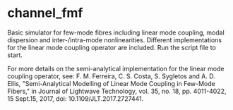 # channel_fmf
Basic simulator for few-mode fibres including linear mode coupling, modal dispersion and inter-/intra-mode nonlinearities. Different implementations for the linear mode coupling operator are included. Run the script file to start.

For more details on the semi-analytical implementation for the linear mode coupling operator, see:
F. M. Ferreira, C. S. Costa, S. Sygletos and A. D. Ellis, "Semi-Analytical Modelling of Linear Mode Coupling in Few-Mode Fibers," in Journal of Lightwave Technology, vol. 35, no. 18, pp. 4011-4022, 15 Sept.15, 2017, doi: 10.1109/JLT.2017.2727441.
